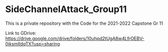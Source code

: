 # SideChannelAttack_Group11

This is a private repository with the Code for the 2021-2022 Capstone Gr 11

Link to GDrive: https://drive.google.com/drive/folders/10uhpd2tUgA8w4LfrOEBV-0jksmIIdqTX?usp=sharing
